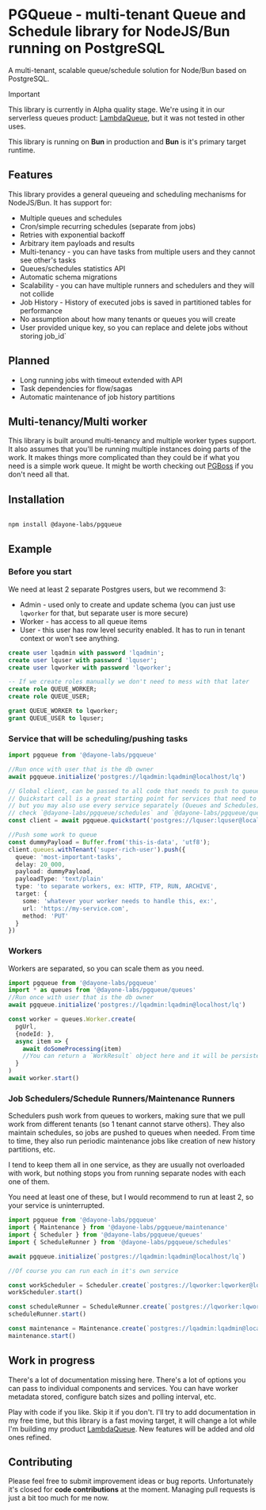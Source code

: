 # PGQueue - multi-tenant Queue and Schedule library for NodeJS/Bun running on PostgreSQL

A multi-tenant, scalable queue/schedule solution for Node/Bun based on PostgreSQL.

> [!IMPORTANT]
> This library is currently in Alpha quality stage. We're using it in our
> serverless queues product: [LambdaQueue](https://lambdaqueue.com), but it
> was not tested in other uses.

This library is running on **Bun** in production and **Bun** is it's primary
target runtime.

## Features

This library provides a general queueing and scheduling mechanisms for NodeJS/Bun. It has support for:

- Multiple queues and schedules
- Cron/simple recurring schedules (separate from jobs)
- Retries with exponential backoff
- Arbitrary item payloads and results
- Multi-tenancy - you can have tasks from multiple users and they cannot see other's tasks
- Queues/schedules statistics API
- Automatic schema migrations
- Scalability - you can have multiple runners and schedulers and they will not collide
- Job History - History of executed jobs is saved in partitioned tables for performance
- No assumption about how many tenants or queues you will create
- User provided unique key, so you can replace and delete jobs without storing job_id`

## Planned

- Long running jobs with timeout extended with API
- Task dependencies for flow/sagas
- Automatic maintenance of job history partitions

## Multi-tenancy/Multi worker

This library is built around multi-tenancy and multiple worker types support.
It also assumes that you'll be running multiple instances doing parts
of the work. It makes things more complicated than they could be if what you need is a simple
work queue. It might be worth checking out [PGBoss](https://github.com/timgit/pg-boss)
if you don't need all that.

## Installation

```bash

npm install @dayone-labs/pgqueue

```

## Example

### Before you start

We need at least 2 separate Postgres users, but we recommend 3:

- Admin - used only to create and update schema (you can just use `lqworker` for that, but separate user is more secure)
- Worker - has access to all queue items
- User - this user has row level security enabled. It has to run in tenant context or won't see anything.

```sql
create user lqadmin with password 'lqadmin';
create user lquser with password 'lquser';
create user lqworker with password 'lqworker';

-- If we create roles manually we don't need to mess with that later
create role QUEUE_WORKER;
create role QUEUE_USER;

grant QUEUE_WORKER to lqworker;
grant QUEUE_USER to lquser;
```

### Service that will be scheduling/pushing tasks

```typescript
import pgqueue from '@dayone-labs/pgqueue'

//Run once with user that is the db owner
await pgqueue.initialize('postgres://lqadmin:lqadmin@localhost/lq')

// Global client, can be passed to all code that needs to push to queues or create schedules
// Quickstart call is a great starting point for services that need to push/schedule stuff
// but you may also use every service separately (Queues and Schedules)
// check `@dayone-labs/pgqueue/schedules` and `@dayone-labs/pgqueue/queues` imports
const client = await pgqueue.quickstart('postgres://lquser:lquser@localhost/lq')

//Push some work to queue
const dummyPayload = Buffer.from('this-is-data', 'utf8');
client.queues.withTenant('super-rich-user').push({
  queue: 'most-important-tasks',
  delay: 20_000,
  payload: dummyPayload,
  payloadType: 'text/plain'
  type: 'to separate workers, ex: HTTP, FTP, RUN, ARCHIVE',
  target: {
    some: 'whatever your worker needs to handle this, ex:',
    url: 'https://my-service.com',
    method: 'PUT'
  }
})
```

### Workers

Workers are separated, so you can scale them as you need.

```typescript
import pgqueue from '@dayone-labs/pgqueue'
import * as queues from '@dayone-labs/pgqueue/queues'
//Run once with user that is the db owner
await pgqueue.initialize('postgres://lqadmin:lqadmin@localhost/lq') 

const worker = queues.Worker.create(
  pgUrl,
  {nodeId: },
  async item => {
    await doSomeProcessing(item)
    //You can return a `WorkResult` object here and it will be persisted in history
  } 
)
await worker.start()
```

### Job Schedulers/Schedule Runners/Maintenance Runners

Schedulers push work from queues to workers, making sure that we pull work from
different tenants (so 1 tenant cannot starve others). They also maintain schedules,
so jobs are pushed to queues when needed. From time to time, they also run periodic
maintenance jobs like creation of new history partitions, etc.

I tend to keep them all in one service, as they are usually not overloaded with work,
but nothing stops you from running separate nodes with each one of them.

You need at least one of these, but I would recommend to run at least 2, so your service is uninterrupted.

```typescript
import pgqueue from '@dayone-labs/pgqueue'
import { Maintenance } from '@dayone-labs/pgqueue/maintenance'
import { Scheduler } from '@dayone-labs/pgqueue/queues'
import { ScheduleRunner } from '@dayone-labs/pgqueue/schedules'

await pgqueue.initialize(`postgres://lqadmin:lqadmin@localhost/lq`)

//Of course you can run each in it's own service

const workScheduler = Scheduler.create(`postgres://lqworker:lqworker@localhost/lq`)
workScheduler.start()

const scheduleRunner = ScheduleRunner.create(`postgres://lqworker:lqworker@localhost/lq`)
scheduleRunner.start()

const maintenance = Maintenance.create(`postgres://lqadmin:lqadmin@localhost/lq`)
maintenance.start()
```

## Work in progress

There's a lot of documentation missing here. There's a lot of options
you can pass to individual components and services. You can have worker
metadata stored, configure batch sizes and polling interval, etc.

Play with code if you like. Skip it if you don't. I'll try to add
documentation in my free time, but this library is a fast moving target,
it will change a lot while I'm building my product [LambdaQueue](https://lambdaqueue.com).
New features will be added and old ones refined.


## Contributing

Please feel free to submit improvement ideas or bug reports.
Unfortunately it's closed for **code contributions** at the moment.
Managing pull requests is just a bit too much for me now.

